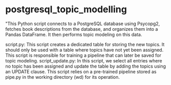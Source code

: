 # postgresql_topic_modelling
"This Python script connects to a PostgreSQL database using Psycopg2, fetches book descriptions from the database, and organizes them into a Pandas DataFrame. It then performs topic modeling on this data.

script.py: This script creates a dedicated table for storing the new topics. It should only be used with a table where topics have not yet been assigned. This script is responsible for training a pipeline that can later be saved for topic modeling.
script_update.py: In this script, we select all entries where no topic has been assigned and update the table by adding the topics using an UPDATE clause. This script relies on a pre-trained pipeline stored as pipe.py in the working directory (wd) for its operation.

